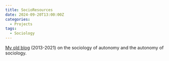 ```yaml
---
title: SocioResources
date: 2024-09-20T13:00:00Z
categories:
  - Projects
tags:
  - Sociology
---
```


[My old blog](https://socioresources.net/blog/) (2013-2021) on the sociology of autonomy and the autonomy of sociology.
